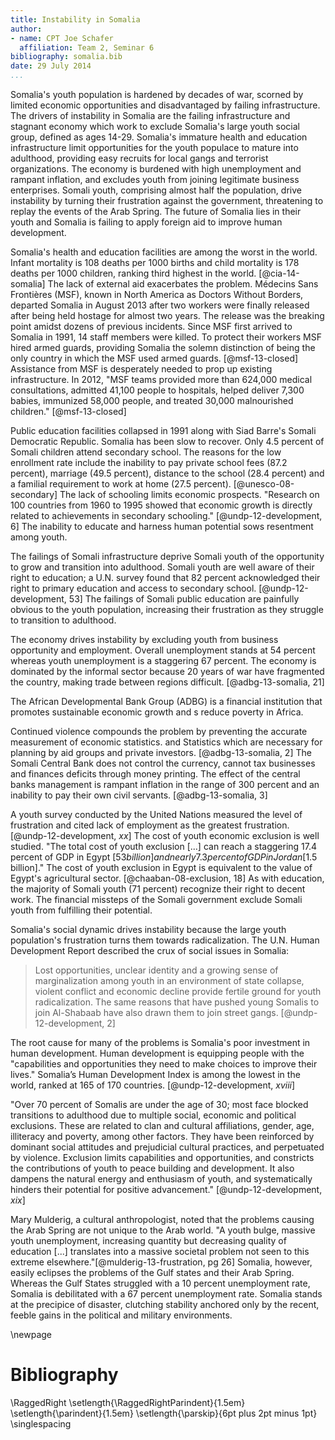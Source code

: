 ```yaml
---
title: Instability in Somalia
author:
- name: CPT Joe Schafer
  affiliation: Team 2, Seminar 6
bibliography: somalia.bib
date: 29 July 2014
...
```


<!--
TODO:
  * scale parens around small caps
  * kerning of small caps after quotes
-->

Somalia's youth population is hardened by decades of war, scorned by
limited economic opportunities and disadvantaged by failing
infrastructure.  The drivers of instability in Somalia are the failing
infrastructure and stagnant economy which work to exclude Somalia's
large youth social group, defined as ages 14-29.  Somalia's immature
health and education infrastructure limit opportunities for the youth
populace to mature into adulthood, providing easy recruits for local
gangs and terrorist organizations.  The economy is burdened with high
unemployment and rampant inflation, and excludes youth from joining
legitimate business enterprises.  Somali youth, comprising almost half
the population, drive instability by turning their frustration against
the government, threatening to replay the events of the Arab Spring.
The future of Somalia lies in their youth and Somalia is failing to
apply foreign aid to improve human development.


<!-- Infrastructure -->

Somalia's health and education facilities are among the worst in the
world.  Infant mortality is 108 deaths per 1000 births and child
mortality is 178 deaths per 1000 children, ranking third highest in
the world. [@cia-14-somalia] The lack of external aid exacerbates the
problem.  Médecins Sans Frontières (MSF), known in North America as
Doctors Without Borders, departed Somalia in August 2013 after two
workers were finally released after being held hostage for almost two
years.  The release was the breaking point amidst dozens of previous
incidents.  Since MSF first arrived to Somalia in 1991, 14 staff
members were killed.  To protect their workers MSF hired armed guards,
providing Somalia the solemn distinction of being the only country in
which the MSF used armed guards. [@msf-13-closed] Assistance from MSF
is desperately needed to prop up existing infrastructure. In 2012,
"MSF teams provided more than 624,000 medical consultations, admitted
41,100 people to hospitals, helped deliver 7,300 babies, immunized
58,000 people, and treated 30,000 malnourished children."
[@msf-13-closed]

<!-- So what about MSF -->

Public education facilities collapsed in 1991 along with Siad Barre's
Somali Democratic Republic.  Somalia has been slow to recover.  Only
4.5 percent of Somali children attend secondary school.  The reasons
for the low enrollment rate include the inability to pay private
school fees (87.2 percent), marriage (49.5 percent), distance to the
school (28.4 percent) and a familial requirement to work at home (27.5
percent). [@unesco-08-secondary] The lack of schooling limits economic
prospects.  "Research on 100 countries from 1960 to 1995 showed that
economic growth is directly related to achievements in secondary
schooling." [@undp-12-development, 6] The inability to educate and
harness human potential sows resentment among youth.

The failings of Somali infrastructure deprive Somali youth of the
opportunity to grow and transition into adulthood.  Somali youth are
well aware of their right to education; a U.N. survey found that 82
percent acknowledged their right to primary education and access to
secondary school. [@undp-12-development, 53] The failings of Somali
public education are painfully obvious to the youth population,
increasing their frustration as they struggle to transition to
adulthood.

<!-- Economic -->

The economy drives instability by excluding youth from business
opportunity and employment.  Overall unemployment stands at 54 percent
whereas youth unemployment is a staggering 67 percent.  The economy is
dominated by the informal sector because 20 years of war have
fragmented the country, making trade between regions difficult.
[@adbg-13-somalia, 21]

The African Developmental Bank Group (ADBG) is a financial institution
that promotes sustainable economic growth and s  reduce poverty in
Africa.

Continued violence compounds the problem by preventing the accurate
measurement of economic statistics.
and Statistics which are
necessary for planning by aid groups and private
investors. [@adbg-13-somalia, 2] The Somali Central Bank does not
control the currency, cannot tax businesses and finances deficits
through money printing.  The effect of the central banks management is
rampant inflation in the range of 300 percent and an inability to pay
their own civil servants.  [@adbg-13-somalia, 3]

A youth survey conducted by the United Nations measured the level of
frustration and cited lack of employment as the greatest
frustration. [@undp-12-development, *xx*] The cost of youth economic
exclusion is well studied.  "The total cost of youth exclusion [...]
can reach a staggering 17.4 percent of GDP in Egypt [$53 billion] and
nearly 7.3 percent of GDP in Jordan [$1.5 billion]."  The cost of
youth exclusion in Egypt is equivalent to the value of Egypt's
agricultural sector. [@chaaban-08-exclusion, 18] As with education, the
majority of Somali youth (71 percent) recognize their right to decent
work.  The financial missteps of the Somali government exclude Somali
youth from fulfilling their potential.

<!-- Social -->

Somalia's social dynamic drives instability because the large youth
population's frustration turns them towards radicalization.  The U.N.
Human Development Report described the crux of social issues in
Somalia:

> Lost opportunities, unclear identity and a growing sense of
> marginalization among youth in an environment of state collapse,
> violent conflict and economic decline provide fertile ground for
> youth radicalization.  The same reasons that have pushed young
> Somalis to join Al-Shabaab have also drawn them to join street
> gangs. [@undp-12-development, 2]

The root cause for many of the problems is Somalia's poor investment
in human development.  Human development is equipping people with the
"capabilities and opportunities they need to make choices to improve
their lives."  Somalia’s Human Development Index is among the lowest
in the world, ranked at 165 of 170
countries. [@undp-12-development, *xviii*]

"Over 70 percent of Somalis are under the age of 30; most face blocked
transitions to adulthood due to multiple social, economic and
political exclusions. These are related to clan and cultural
affiliations, gender, age, illiteracy and poverty, among other
factors. They have been reinforced by dominant social attitudes and
prejudicial cultural practices, and perpetuated by violence. Exclusion
limits capabilities and opportunities, and constricts the
contributions of youth to peace building and development. It also
dampens the natural energy and enthusiasm of youth, and systematically
hinders their potential for positive advancement."
[@undp-12-development, *xix*]


<!-- Conclusion -->

Mary Mulderig, a cultural anthropologist, noted that the problems
causing the Arab Spring are not unique to the Arab world.  "A youth
bulge, massive youth unemployment, increasing quantity but decreasing
quality of education [...]  translates into a massive societal problem
not seen to this extreme elsewhere."[@mulderig-13-frustration, pg 26]
Somalia, however, easily eclipses the problems of the Gulf states and
their Arab Spring.  Whereas the Gulf States struggled with a 10
percent unemployment rate, Somalia is debilitated with a 67 percent
unemployment rate.  Somalia stands at the precipice of disaster,
clutching stability anchored only by the recent, feeble gains in the
political and military environments.

\newpage

Bibliography
============

<!-- pandoc-citeproc processes citations and inserts the completed -->
<!-- text into the .tex file.  So, when using pandoc-citeproce, -->
<!-- citations are included as part of the body. To prevent -->
<!-- double-spacing our Bibliography, we need the raw latex command -->
<!-- here.  Pandoc preserves raw latex commands.  Github issue filed: -->
<!-- https://github.com/jgm/pandoc/issues/1376 -->

\RaggedRight
\setlength{\RaggedRightParindent}{1.5em}
\setlength{\parindent}{1.5em}
\setlength{\parskip}{6pt plus 2pt minus 1pt}
\singlespacing

<!--
   \bibliography{dummy, somalia.bib}
   Local Variables:
   reftex-default-bibliography: ("somalia.bib")
   zotero-collection: #("1" 0 1 (name "Somalia"))
   reftex-cite-format: ((?\C-m . "[@%l]"))
   End:
-->
